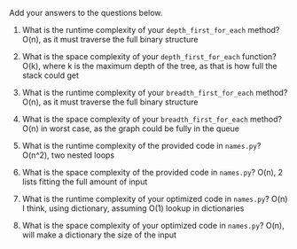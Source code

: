 Add your answers to the questions below.

1. What is the runtime complexity of your `depth_first_for_each` method? O(n), as it must traverse the full binary structure

2. What is the space complexity of your `depth_first_for_each` function? O(k), where k is the maximum depth of the tree, as that is how full the stack could get

3. What is the runtime complexity of your `breadth_first_for_each` method? O(n), as it must traverse the full binary structure

4. What is the space complexity of your `breadth_first_for_each` method? O(n) in worst case, as the graph could be fully in the queue

5) What is the runtime complexity of the provided code in `names.py`? O(n^2), two nested loops

6) What is the space complexity of the provided code in `names.py`? O(n), 2 lists fitting the full amount of input

7) What is the runtime complexity of your optimized code in `names.py`? O(n) I think, using dictionary, assuming O(1) lookup in dictionaries

8) What is the space complexity of your optimized code in `names.py`? O(n), will make a dictionary the size of the input
